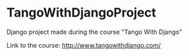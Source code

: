 # TangoWithDjangoProject
Django project made during the course "Tango With Django"

Link to the course: http://www.tangowithdjango.com/
